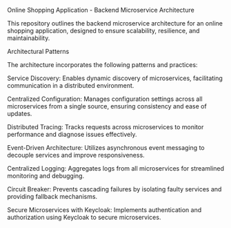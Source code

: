 Online Shopping Application - Backend Microservice Architecture

This repository outlines the backend microservice architecture for an online shopping application, designed to ensure scalability, resilience, and maintainability.

Architectural Patterns

The architecture incorporates the following patterns and practices:





Service Discovery: Enables dynamic discovery of microservices, facilitating communication in a distributed environment.



Centralized Configuration: Manages configuration settings across all microservices from a single source, ensuring consistency and ease of updates.



Distributed Tracing: Tracks requests across microservices to monitor performance and diagnose issues effectively.



Event-Driven Architecture: Utilizes asynchronous event messaging to decouple services and improve responsiveness.



Centralized Logging: Aggregates logs from all microservices for streamlined monitoring and debugging.



Circuit Breaker: Prevents cascading failures by isolating faulty services and providing fallback mechanisms.



Secure Microservices with Keycloak: Implements authentication and authorization using Keycloak to secure microservices.


